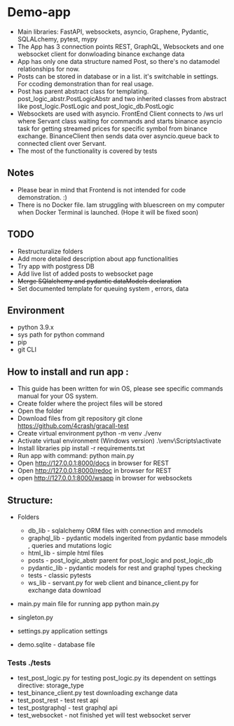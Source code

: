 # Demo-app
- Main libraries: FastAPI, websockets, asyncio, Graphene, Pydantic, SQLALchemy, pytest, mypy
- The App has 3 connection points REST, GraphQL, Websockets and one websocket client for donwloading binance exchange data 
- App has only one data structure named Post, so there's no datamodel relationships for now.
- Posts can be stored in database or in a list. it's switchable in settings. For ccoding demonstration than for real usage. 
- Post has parent abstract class for templating. post_logic_abstr.PostLogicAbstr and two inherited classes from abstract like  post_logic.PostLogic and post_logic_db.PostLogic
- Websockets are used with asyncio. FrontEnd Client connects to /ws url where Servant class waiting for commands and starts binance asyncio task for getting streamed prices for specific symbol from binance exchange.
    BinanceClient then sends data over asyncio.queue  back to connected client over Servant.
- The most of the functionality is covered by tests




## Notes
- Please bear in mind that Frontend is not intended for code demonstration. :)
- There is no Docker file. Iam struggling with bluescreen on my computer when  Docker Terminal is launched. (Hope it will be fixed soon)

## TODO
- Restructuralize folders
- Add more detailed description about app functionalities 
- Try app with postgress DB
- Add live list of added posts to websocket page
- ~~Merge SQlalchemy and pydantic dataModels declaration~~
- Set documented template for queuing system , errors, data 

## Environment
- python 3.9.x
- sys path for python command 
- pip
- git CLI

## How to install and run app :
- This guide has been written for win OS, please see specific commands manual for your OS system.
- Create folder where the project files will be stored 
- Open the folder
- Download files from git repository git clone https://github.com/4crash/gracall-test
- Create virtual environment python -m venv ./venv
- Activate virtual environment (Windows version) .\venv\Scripts\activate
- Install libraries pip install -r requirements.txt
- Run app with command:  python main.py
- Open http://127.0.0.1:8000/docs in browser for REST
- Open http://127.0.0.1:8000/redoc in browser for REST
- open http://127.0.0.1:8000/wsapp in browser for websockets

## Structure:
- Folders
    - db_lib - sqlalchemy ORM files with connection and mmodels
    - graphql_lib - pydantic models ingerited from pydantic base mmodels , queries and mutations logic
    - html_lib - simple html files 
    - posts - post_logic_abstr parent for post_logic and post_logic_db
    - pydantic_lib - pydantic models for rest and graphql types checking 
    - tests - classic pytests
    - ws_lib - servant.py for web client and binance_client.py for exchange data download

- main.py main file for running app python main.py
- singleton.py 
- settings.py application settings
- demo.sqlite - database file

### Tests ./tests
- test_post_logic.py for testing post_logic.py its dependent on settings directive: storage_type 
- test_binance_client.py test downloading exchange data
- test_post_rest - test rest api
- test_postgraphql - test graphql api
- test_websocket - not finished yet will test websocket server